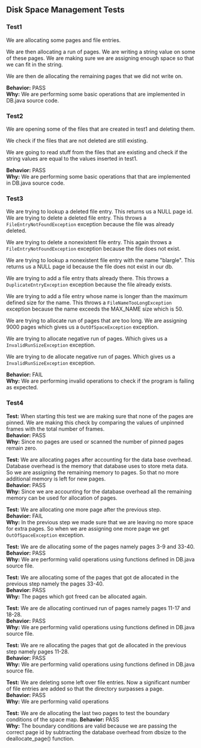 ## Disk Space Management Tests
### Test1
We are allocating some pages and file entries.  

We are then allocating a run of pages. We are writing a string value on some of these pages. We are making sure we are assigning enough space so that we can fit in the string.  

We are then de allocating the remaining pages that we did not write on.  

**Behavior:** PASS  
**Why:** We are performing some basic operations that are implemented in DB.java source code.  

### Test2
We are opening some of the files that are created in test1 and deleting them.  

We check if the files that are not deleted are still existing.  

We are going to read stuff from the files that are existing and check if the string values are equal to the values inserted in test1.  

**Behavior:** PASS  
**Why:** We are performing some basic operations that that are implemented in DB.java source code.  

### Test3
We are trying to lookup a deleted file entry. This returns us a NULL page id.  
We are trying to delete a deleted file entry. This throws a ```FileEntryNotFoundException``` exception because the file was already deleted.  

We are trying to delete a nonexistent file entry. This again throws a ```FileEntryNotFoundException``` exception because the file does not exist.  

We are trying to lookup a nonexistent file entry with the name "blargle". This returns us a NULL page id because the file does not exist in our db.  

We are trying to add a file entry thats already there. This throws a ```DuplicateEntryException``` exception because the file already exists.  

We are trying to add a file entry whose name is longer than the maximum defined size for the name. This throws a ```FileNameTooLongException``` exception because the name exceeds the MAX_NAME size which is 50.  

We are trying to allocate run of pages that are too long. We are assigning 9000 pages which gives us a ```OutOfSpaceException``` exception.  

We are trying to allocate negative run of pages. Which gives us a ```InvalidRunSizeException``` exception.  

We are trying to de allocate negative run of pages. Which gives us a ```InvalidRunSizeException``` exception.  

**Behavior:** FAIL  
**Why:** We are performing invalid operations to check if the program is failing as expected.

### Test4
**Test:**  When starting this test we are making sure that none of the pages are pinned. We are making this check by comparing the values of unpinned frames with the total number of frames.  
**Behavior:**  PASS  
**Why:** Since no pages are used or scanned the number of pinned pages remain zero.

**Test:** We are allocating pages after accounting for the data base overhead. Database overhead is the memory that database uses to store meta data. So we are assigning the remaining memory to pages. So that no more additional memory is left for new pages.  
**Behavior:** PASS  
**Why:** Since we are accounting for the database overhead all the remaining memory can be used for allocation of pages.  

**Test:** We are allocating one more page after the previous step.  
**Behavior:** FAIL  
**Why:** In the previous step we made sure that we are leaving no more space for extra pages. So when we are assigning one more page we get ```OutOfSpaceException``` exception.  

**Test:** We are de allocating some of the pages namely pages 3-9 and 33-40.  
**Behavior:** PASS  
**Why:** We are performing valid operations using functions defined in DB.java source file.  

**Test:** We are allocating some of the pages that got de allocated in the previous step namely the pages 33-40.  
**Behavior:** PASS  
**Why:** The pages which got freed can be allocated again.  

**Test:** We are de allocating continued run of pages namely pages 11-17 and 18-28.   
**Behavior:** PASS  
**Why:** We are performing valid operations using functions defined in DB.java source file.  

**Test:** We are re allocating the pages that got de allocated in the previous step namely pages 11-28.  
**Behavior:** PASS  
**Why:** We are performing valid operations using functions defined in DB.java source file.  

**Test:** We are deleting some left over file entries. Now a significant number of file entries are added so that the directory surpasses a page.  
**Behavior:** PASS  
**Why:** We are performing valid operations  

**Test:** We are de allocating the last two pages to test the boundary conditions of the space map.
**Behavior:** PASS  
**Why:** The boundary conditions are valid because we are passing the correct page id by subtracting the database overhead from dbsize to the deallocate_page() function.  
